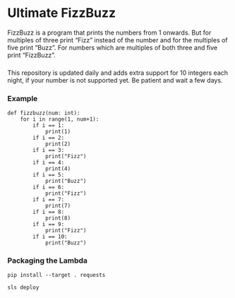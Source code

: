 # Ultimate FizzBuzz

FizzBuzz is a program that prints the numbers from 1 onwards. 
But for multiples of three print “Fizz” instead of the number and for the multiples of five print “Buzz”. 
For numbers which are multiples of both three and five print “FizzBuzz”.

###
This repository is updated daily and adds extra support for 10 integers each night, if your number is not supported yet.
Be patient and wait a few days.

### Example
```
def fizzbuzz(num: int):
    for i in range(1, num+1):
        if i == 1:
            print(1)
        if i == 2:
            print(2)
        if i == 3:
            print("Fizz")
        if i == 4:
            print(4)
        if i == 5:
            print("Buzz")
        if i == 6:
            print("Fizz")
        if i == 7:
            print(7)
        if i == 8:
            print(8)
        if i == 9:
            print("Fizz")
        if i == 10:
            print("Buzz")
```

### Packaging the Lambda
`pip install --target . requests`

`sls deploy`